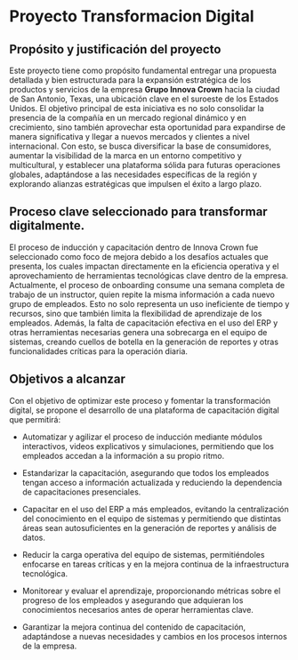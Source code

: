 # Proyecto Transformacion Digital 

## Propósito y justificación del proyecto
Este proyecto tiene como propósito fundamental entregar una propuesta detallada y bien estructurada para la expansión estratégica de los productos y servicios de la empresa **Grupo Innova Crown** hacia la ciudad de San Antonio, Texas, una ubicación clave en el suroeste de los Estados Unidos. El objetivo principal de esta iniciativa es no solo consolidar la presencia de la compañía en un mercado regional dinámico y en crecimiento, sino también aprovechar esta oportunidad para expandirse de manera significativa y llegar a nuevos mercados y clientes a nivel internacional. Con esto, se busca diversificar la base de consumidores, aumentar la visibilidad de la marca en un entorno competitivo y multicultural, y establecer una plataforma sólida para futuras operaciones globales, adaptándose a las necesidades específicas de la región y explorando alianzas estratégicas que impulsen el éxito a largo plazo.

## Proceso clave seleccionado para transformar digitalmente.
El proceso de inducción y capacitación dentro de Innova Crown fue seleccionado como foco de mejora debido a los desafíos actuales que presenta, los cuales impactan directamente en la eficiencia operativa y el aprovechamiento de herramientas tecnológicas clave dentro de la empresa. Actualmente, el proceso de onboarding consume una semana completa de trabajo de un instructor, quien repite la misma información a cada nuevo grupo de empleados. Esto no solo representa un uso ineficiente de tiempo y recursos, sino que también limita la flexibilidad de aprendizaje de los empleados. Además, la falta de capacitación efectiva en el uso del ERP y otras herramientas necesarias genera una sobrecarga en el equipo de sistemas, creando cuellos de botella en la generación de reportes y otras funcionalidades críticas para la operación diaria.

## Objetivos a alcanzar

Con el objetivo de optimizar este proceso y fomentar la transformación digital, se propone el desarrollo de una plataforma de capacitación digital que permitirá:

- Automatizar y agilizar el proceso de inducción mediante módulos interactivos, videos explicativos y simulaciones, permitiendo que los empleados accedan a la información a su propio ritmo.

- Estandarizar la capacitación, asegurando que todos los empleados tengan acceso a información actualizada y reduciendo la dependencia de capacitaciones presenciales.
- Capacitar en el uso del ERP a más empleados, evitando la centralización del conocimiento en el equipo de sistemas y permitiendo que distintas áreas sean autosuficientes en la generación de reportes y análisis de datos.
- Reducir la carga operativa del equipo de sistemas, permitiéndoles enfocarse en tareas críticas y en la mejora continua de la infraestructura tecnológica.
- Monitorear y evaluar el aprendizaje, proporcionando métricas sobre el progreso de los empleados y asegurando que adquieran los conocimientos necesarios antes de operar herramientas clave.
- Garantizar la mejora continua del contenido de capacitación, adaptándose a nuevas necesidades y cambios en los procesos internos de la empresa.
